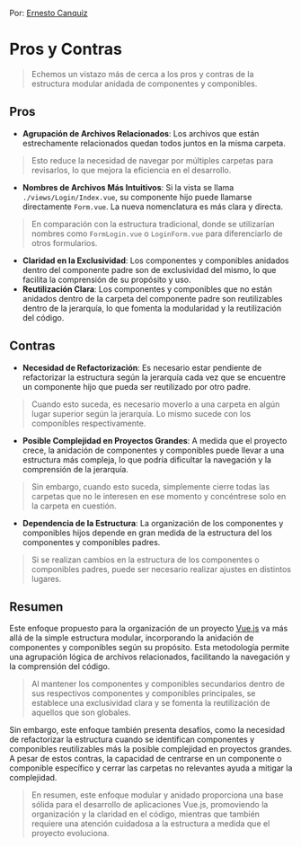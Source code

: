Por: [Ernesto Canquiz](https://github.com/ecanquiz)

# Pros y Contras

>Echemos un vistazo más de cerca a los pros y contras de la estructura modular anidada de componentes y componibles.

## Pros

- **Agrupación de Archivos Relacionados**: Los archivos que están estrechamente relacionados quedan todos juntos en la misma carpeta.
>Esto reduce la necesidad de navegar por múltiples carpetas para revisarlos, lo que mejora la eficiencia en el desarrollo.
- **Nombres de Archivos Más Intuitivos**: Si la vista se llama `./views/Login/Index.vue`, su componente hijo puede llamarse directamente `Form.vue`. La nueva nomenclatura es más clara y directa.
>En comparación con la estructura tradicional, donde se utilizarían nombres como `FormLogin.vue` o `LoginForm.vue` para diferenciarlo de otros formularios.
- **Claridad en la Exclusividad**: Los componentes y componibles anidados dentro del componente padre son de exclusividad del mismo, lo que facilita la comprensión de su propósito y uso.
- **Reutilización Clara**: Los componentes y componibles que no están anidados dentro de la carpeta del componente padre son reutilizables dentro de la jerarquía, lo que fomenta la modularidad y la reutilización del código.

## Contras

- **Necesidad de Refactorización**:  Es necesario estar pendiente de refactorizar la estructura según la jerarquía cada vez que se encuentre un componente hijo que pueda ser reutilizado por otro padre.
>Cuando esto suceda, es necesario moverlo a una carpeta en algún lugar superior según la jerarquía. Lo mismo sucede con los componibles respectivamente.

- **Posible Complejidad en Proyectos Grandes**: A medida que el proyecto crece, la anidación de componentes y componibles puede llevar a una estructura más compleja, lo que podría dificultar la navegación y la comprensión de la jerarquía.
>Sin embargo, cuando esto suceda, simplemente cierre todas las carpetas que no le interesen en ese momento y concéntrese solo en la carpeta en cuestión.

- **Dependencia de la Estructura**: La organización de los componentes y componibles hijos depende en gran medida de la estructura del los componentes y componibles padres.
>Si se realizan cambios en la estructura de los componentes o componibles padres, puede ser necesario realizar ajustes en distintos lugares.


## Resumen

Este enfoque propuesto para la organización de un proyecto [Vue.js](https://vuejs.org/) va más allá de la simple estructura modular, incorporando la anidación de componentes y componibles según su propósito. Esta metodología permite una agrupación lógica de archivos relacionados, facilitando la navegación y la comprensión del código.
>Al mantener los componentes y componibles secundarios dentro de sus respectivos componentes y componibles principales, se establece una exclusividad clara y se fomenta la reutilización de aquellos que son globales.

Sin embargo, este enfoque también presenta desafíos, como la necesidad de refactorizar la estructura cuando se identifican componentes y componibles reutilizables más la posible complejidad en proyectos grandes. A pesar de estos contras, la capacidad de centrarse en un componente o componible específico y cerrar las carpetas no relevantes ayuda a mitigar la complejidad.

>En resumen, este enfoque modular y anidado proporciona una base sólida para el desarrollo de aplicaciones Vue.js, promoviendo la organización y la claridad en el código, mientras que también requiere una atención cuidadosa a la estructura a medida que el proyecto evoluciona.
